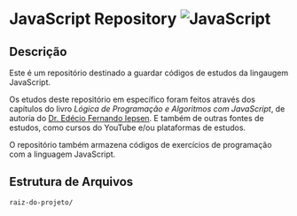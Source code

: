 # JavaScript Repository ![JavaScript](https://img.shields.io/badge/JavaScript-F7DF1E?style=for-the-badge&logo=javascript&logoColor=black)

## Descrição
Este é um repositório destinado a guardar códigos de estudos da lingaugem JavaScript.

Os etudos deste repositório em específico foram feitos através dos capítulos do livro _*Lógica de Programação e Algoritmos com JavaScript*_, de autoria do [Dr. Edécio Fernando Iepsen](https://novatec.com.br/autores/edecio-iepsen.php). E também de outras fontes de estudos, como cursos do YouTube e/ou plataformas de estudos.

O repositório também armazena códigos de exercícios de programação com a linguagem JavaScript.

## Estrutura de Arquivos
```
raiz-do-projeto/
```

